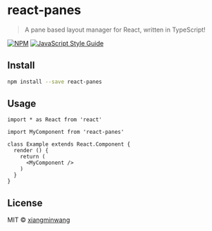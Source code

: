 # react-panes

> A pane based layout manager for React, written in TypeScript!

[![NPM](https://img.shields.io/npm/v/react-panes.svg)](https://www.npmjs.com/package/react-panes) [![JavaScript Style Guide](https://img.shields.io/badge/code_style-standard-brightgreen.svg)](https://standardjs.com)

## Install

```bash
npm install --save react-panes
```

## Usage

```tsx
import * as React from 'react'

import MyComponent from 'react-panes'

class Example extends React.Component {
  render () {
    return (
      <MyComponent />
    )
  }
}
```

## License

MIT © [xiangminwang](https://github.com/xiangminwang)
